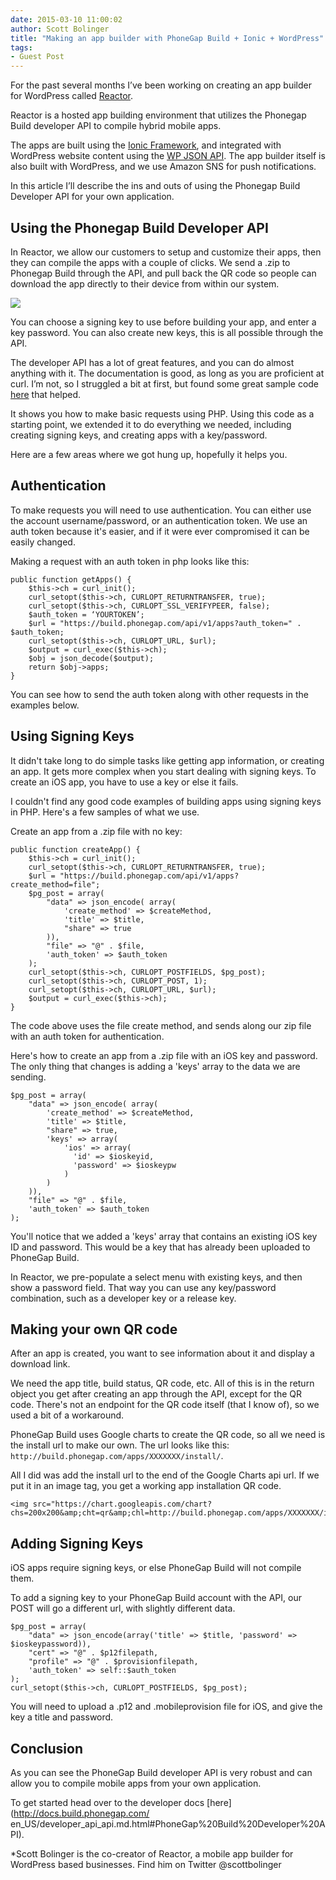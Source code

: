 ```yaml
---
date: 2015-03-10 11:00:02
author: Scott Bolinger
title: "Making an app builder with PhoneGap Build + Ionic + WordPress"
tags:
- Guest Post
---
```


For the past several months I’ve been working on creating an app builder for WordPress called [Reactor](http://reactor.apppresser.com/).

Reactor is a hosted app building environment that utilizes the Phonegap Build developer API to compile hybrid mobile apps.  

The apps are built using the [Ionic Framework](http://ionicframework.com/), and integrated with WordPress website content using the [WP JSON API](http://wp-api.org/). The app builder itself is also built with WordPress, and we use Amazon SNS for push notifications.  

In this article I’ll describe the ins and outs of using the Phonegap Build Developer API for your own application.  

## Using the Phonegap Build Developer API ##

In Reactor, we allow our customers to setup and customize their apps, then they can compile the apps with a couple of clicks. We send a .zip to Phonegap Build through the API, and pull back the QR code so people can download the app directly to their device from within our system.  

![](/uploads/blog/2015-03/phonegap-build-api-article.jpg)

You can choose a signing key to use before building your app, and enter a key password. You can also create new keys, this is all possible through the API.  

The developer API has a lot of great features, and you can do almost anything with it. The documentation is good, as long as you are proficient at curl. I’m not, so I struggled a bit at first, but found some great sample code [here](https://github.com/avtehnik/phonegap-build-php-api/blob/master/phonagap.php) that helped.

It shows you how to make basic requests using PHP. Using this code as a starting point, we extended it to do everything we needed, including creating signing keys, and creating apps with a key/password.  

Here are a few areas where we got hung up, hopefully it helps you.  

## Authentication ##  

To make requests you will need to use authentication. You can either use the account username/password, or an authentication token. We use an auth token because it's easier, and if it were ever compromised it can be easily changed.  

Making a request with an auth token in php looks like this:  

    public function getApps() {
        $this->ch = curl_init();
        curl_setopt($this->ch, CURLOPT_RETURNTRANSFER, true);
        curl_setopt($this->ch, CURLOPT_SSL_VERIFYPEER, false);
        $auth_token = ‘YOURTOKEN’;
        $url = "https://build.phonegap.com/api/v1/apps?auth_token=" . $auth_token;
        curl_setopt($this->ch, CURLOPT_URL, $url);
        $output = curl_exec($this->ch);
        $obj = json_decode($output);
        return $obj->apps;
    }

You can see how to send the auth token along with other requests in the examples below.

## Using Signing Keys ##  

It didn't take long to do simple tasks like getting app information, or creating an app. It gets more complex when you start dealing with signing keys. To create an iOS app, you have to use a key or else it fails.  

I couldn't find any good code examples of building apps using signing keys in PHP. Here's a few samples of what we use.  

Create an app from a .zip file with no key:  

    public function createApp() {
        $this->ch = curl_init();
        curl_setopt($this->ch, CURLOPT_RETURNTRANSFER, true);
        $url = "https://build.phonegap.com/api/v1/apps?create_method=file";
        $pg_post = array(
            "data" => json_encode( array(
                'create_method' => $createMethod,
                'title' => $title,
                "share" => true
            )),
            "file" => "@" . $file,
            'auth_token' => $auth_token
        );
        curl_setopt($this->ch, CURLOPT_POSTFIELDS, $pg_post);
        curl_setopt($this->ch, CURLOPT_POST, 1);
        curl_setopt($this->ch, CURLOPT_URL, $url);
        $output = curl_exec($this->ch);
    }

The code above uses the file create method, and sends along our zip file with an auth token for authentication.  

Here's how to create an app from a .zip file with an iOS key and password. The only thing that changes is adding a 'keys' array to the data we are sending.  

    $pg_post = array(
        "data" => json_encode( array(
            'create_method' => $createMethod,
            'title' => $title,
            "share" => true,
            'keys' => array(
                'ios' => array(
                  'id' => $ioskeyid,
                  'password' => $ioskeypw
                )
            )
        )),
        "file" => "@" . $file,
        'auth_token' => $auth_token
    );

You'll notice that we added a 'keys' array that contains an existing iOS key ID and password. This would be a key that has already been uploaded to PhoneGap Build.  

In Reactor, we pre-populate a select menu with existing keys, and then show a password field. That way you can use any key/password combination, such as a developer key or a release key.  

## Making your own QR code ##  

After an app is created, you want to see information about it and display a download link.

We need the app title, build status, QR code, etc. All of this is in the return object you get after creating an app through the API, except for the QR code. There's not an endpoint for the QR code itself (that I know of), so we used a bit of a workaround.  

PhoneGap Build uses Google charts to create the QR code, so all we need is the install url to make our own. The url looks like this: `http://build.phonegap.com/apps/XXXXXXX/install/`.

All I did was add the install url to the end of the Google Charts api url. If we put it in an image tag, you get a working app installation QR code.

    <img src="https://chart.googleapis.com/chart?chs=200x200&amp;cht=qr&amp;chl=http://build.phonegap.com/apps/XXXXXXX/install/">

## Adding Signing Keys ##

iOS apps require signing keys, or else PhoneGap Build will not compile them.  

To add a signing key to your PhoneGap Build account with the API, our POST will go a different url, with slightly different data.  

    $pg_post = array(
        "data" => json_encode(array('title' => $title, 'password' => $ioskeypassword)),
        "cert" => "@" . $p12filepath,
        "profile" => "@" . $provisionfilepath,
        'auth_token' => self::$auth_token
    );
    curl_setopt($this->ch, CURLOPT_POSTFIELDS, $pg_post);

You will need to upload a .p12 and .mobileprovision file for iOS, and give the key a title and password.

## Conclusion ##  

As you can see the PhoneGap Build developer API is very robust and can allow you to compile mobile apps from your own application.  

To get started head over to the developer docs [here](http://docs.build.phonegap.com/
en_US/developer_api_api.md.html#PhoneGap%20Build%20Developer%20API).

*Scott Bolinger is the co-creator of Reactor, a mobile app builder for WordPress based businesses. Find him on Twitter @scottbolinger
